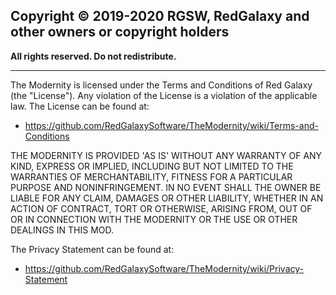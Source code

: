 ## Copyright &copy; 2019-2020 RGSW, RedGalaxy and other owners or copyright holders
<b>
All rights reserved.
Do not redistribute.
</b>

***

The Modernity is licensed under the Terms and Conditions of Red Galaxy (the "License"). Any violation of the License is a violation of the applicable law. The License can be found at:

- https://github.com/RedGalaxySoftware/TheModernity/wiki/Terms-and-Conditions

THE MODERNITY IS PROVIDED 'AS IS' WITHOUT ANY WARRANTY OF ANY KIND, EXPRESS OR IMPLIED, INCLUDING BUT NOT LIMITED TO THE WARRANTIES OF MERCHANTABILITY, FITNESS FOR A PARTICULAR PURPOSE AND NONINFRINGEMENT. IN NO EVENT SHALL THE OWNER BE LIABLE FOR ANY CLAIM, DAMAGES OR OTHER LIABILITY, WHETHER IN AN ACTION OF CONTRACT, TORT OR OTHERWISE, ARISING FROM, OUT OF OR IN CONNECTION WITH THE MODERNITY OR THE USE OR OTHER DEALINGS IN THIS MOD.

The Privacy Statement can be found at:

- https://github.com/RedGalaxySoftware/TheModernity/wiki/Privacy-Statement